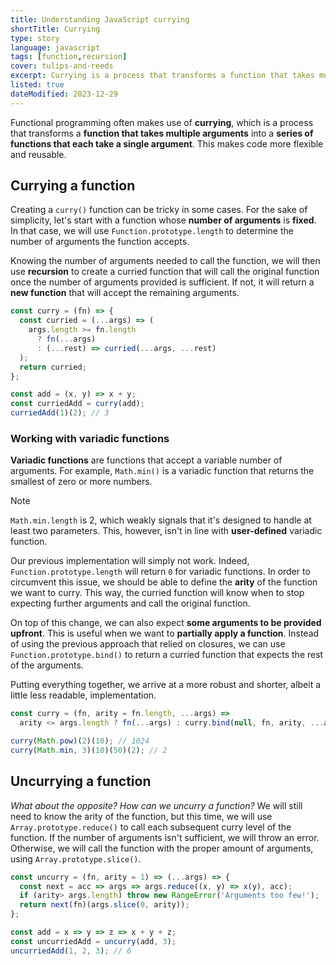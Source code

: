 ```yaml
---
title: Understanding JavaScript currying
shortTitle: Currying
type: story
language: javascript
tags: [function,recursion]
cover: tulips-and-reeds
excerpt: Currying is a process that transforms a function that takes multiple arguments into a series of functions that each take a single argument.
listed: true
dateModified: 2023-12-29
---
```


Functional programming often makes use of **currying**, which is a process that transforms a **function that takes multiple arguments** into a **series of functions that each take a single argument**. This makes code more flexible and reusable.

## Currying a function

Creating a `curry()` function can be tricky in some cases. For the sake of simplicity, let's start with a function whose **number of arguments** is **fixed**. In that case, we will use `Function.prototype.length` to determine the number of arguments the function accepts.

Knowing the number of arguments needed to call the function, we will then use **recursion** to create a curried function that will call the original function once the number of arguments provided is sufficient. If not, it will return a **new function** that will accept the remaining arguments.

```js
const curry = (fn) => {
  const curried = (...args) => (
    args.length >= fn.length
      ? fn(...args)
      : (...rest) => curried(...args, ...rest)
  );
  return curried;
};

const add = (x, y) => x + y;
const curriedAdd = curry(add);
curriedAdd(1)(2); // 3
```

### Working with variadic functions

**Variadic functions** are functions that accept a variable number of arguments. For example, `Math.min()` is a variadic function that returns the smallest of zero or more numbers.

> [!NOTE]
>
> `Math.min.length` is 2, which weakly signals that it's designed to handle at least two parameters. This, however, isn't in line with **user-defined** variadic function.

Our previous implementation will simply not work. Indeed, `Function.prototype.length` will return `0` for variadic functions. In order to circumvent this issue, we should be able to define the **arity** of the function we want to curry. This way, the curried function will know when to stop expecting further arguments and call the original function.

On top of this change, we can also expect **some arguments to be provided upfront**. This is useful when we want to **partially apply a function**. Instead of using the previous approach that relied on closures, we can use `Function.prototype.bind()` to return a curried function that expects the rest of the arguments.

Putting everything together, we arrive at a more robust and shorter, albeit a little less readable, implementation.

```js
const curry = (fn, arity = fn.length, ...args) =>
  arity <= args.length ? fn(...args) : curry.bind(null, fn, arity, ...args);

curry(Math.pow)(2)(10); // 1024
curry(Math.min, 3)(10)(50)(2); // 2
```

## Uncurrying a function

_What about the opposite? How can we uncurry a function?_ We will still need to know the arity of the function, but this time, we will use `Array.prototype.reduce()` to call each subsequent curry level of the function. If the number of arguments isn't sufficient, we will throw an error. Otherwise, we will call the function with the proper amount of arguments, using `Array.prototype.slice()`.

```js
const uncurry = (fn, arity = 1) => (...args) => {
  const next = acc => args => args.reduce((x, y) => x(y), acc);
  if (arity> args.length) throw new RangeError('Arguments too few!');
  return next(fn)(args.slice(0, arity));
};

const add = x => y => z => x + y + z;
const uncurriedAdd = uncurry(add, 3);
uncurriedAdd(1, 2, 3); // 6
```

